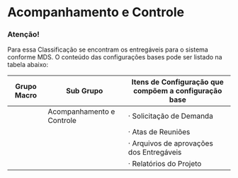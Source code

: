 Acompanhamento e Controle
==========================


### Atenção! 

Para essa Classificação se encontram os entregáveis para o sistema conforme MDS. O conteúdo das configurações bases pode ser listado na tabela abaixo:

| Grupo Macro | Sub Grupo | Itens de Configuração que compõem a configuração base |
|-------------|---------------------------|-------------------------------------------------------|
| | Acompanhamento e Controle | · Solicitação de Demanda |
| | | · Atas de Reuniões |
| | | · Arquivos de aprovações dos Entregáveis |
| | | · Relatórios do Projeto |